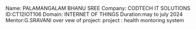 Name: PALAMANGALAM BHANU SREE
Company: CODTECH IT SOLUTIONS
ID:CT12IOT106 
Domain: INTERNET OF THINGS
Duration:may to july 2024
Mentor:G.SRAVANI
over vew of project:
project : health montoring system
